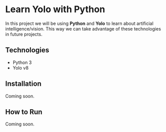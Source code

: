 # Learn Yolo with Python
In this project we will be using **Python** and **Yolo** to learn about artificial intelligence/vision. This way we can take advantage of these technologies in future projects.

## Technologies

* Python 3
* Yolo v8

## Installation

Coming soon.

## How to Run

Coming soon.
